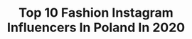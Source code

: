 ---
title: Top 10 Fashion Instagram Influencers In Poland In 2020
description: >-
  Find top fashion Instagram influencers in Poland in 2020. Most popular hashtags: #fashionlover #spring #legs #fashion.
platform: Instagram
profiles:
  - username: "agata_zyzak"
    fullname: >-
      Agata Zyzak
    location: "Poland"
    followers: 3537
    engagement: 3189
    commentsToLikes: 0.224777
    id: ckaozq80lmxfi0i78tvh7m9yj
    verified: false
    hashtags: "#mylove, #peonies, #instawtorek, #happyme"
  - username: "oleksy_patrycja_"
    fullname: >-
      Patrycja
    location: "Poland"
    followers: 2359
    engagement: 3036
    commentsToLikes: 0.279298
    id: ckaozwm0hnqfu0i78rt8g4vi5
    verified: false
    hashtags: "#springmood, #womenpower, #intablogger, #wiosna"
  - username: "luv.goldvv"
    fullname: >-
      𝓦𝓲𝓴𝓽𝓸𝓻𝓲𝓪 𝓛𝓾𝓲𝔃𝓪
    location: "Poland"
    followers: 3568
    engagement: 2973
    commentsToLikes: 0.135235
    id: ck8t3wipk4qwe0j78ybjyjv8f
    verified: false
    hashtags: "#coffeelover, #prezent, #missyou, #pretty"
  - username: "majlenmajli"
    fullname: >-
      Milena Tyszka
    location: "Poland"
    followers: 6595
    engagement: 1844
    commentsToLikes: 0.109570
    id: ck8tarzhwstrt0j78yjkf9s5x
    verified: false
    hashtags: "#swimmingsuit, #polishmodel, #fashionblogger, #zdjeciednia"
  - username: "oliwia_bugala"
    fullname: >-
      Oliwia Bugała CheersMyHeels
    location: "Poland"
    followers: 96494
    engagement: 1328
    commentsToLikes: 0.162829
    id: ck5hkvrgxj4dm0i11bjopwk8q
    verified: false
    hashtags: "#moodboard, #ootdfashion, #fashiondetails, #hairaccessories"
  - username: "carolinagawron"
    fullname: >-
      Carolina Gawron
    location: "Poland"
    followers: 17416
    engagement: 1480
    commentsToLikes: 0.064412
    id: ck5cewrm5lvb40i11ace9yf12
    verified: false
    hashtags: "#looks, #flowers, #womenstyle, #eyeglasses"
  - username: "ptysiablog"
    fullname: >-
      Patrycja Hoffmann
    location: "Poland"
    followers: 6804
    engagement: 1421
    commentsToLikes: 0.083639
    id: ck5zzj8vjbtur0i14nl3lleyh
    verified: false
    hashtags: "#denimjacket, #czasnabuty, #robtocokochasz, #gliss4in1"
  - username: "carolinee.es"
    fullname: >-
      Karolina Szymbara
    location: "Poland"
    followers: 6006
    engagement: 1374
    commentsToLikes: 0.098245
    id: ck6udqywvmn9e0j71f5n2mbts
    verified: false
    hashtags: "#spring, #redroses, #dziewczyna, #polish"
  - username: "agnieszka.bokotaa"
    fullname: >-
      Aga
    location: "Poland"
    followers: 22501
    engagement: 852
    commentsToLikes: 0.091875
    id: ck14j07d7hywz0i196nlbxqm4
    verified: false
    hashtags: "#koszulka, #okularyprada, #puma, #spodnie"
  - username: "blonde.lady"
    fullname: >-
      Aneta Putowska 👰🏼🔒🇵🇱
    location: "Poland"
    followers: 114776
    engagement: 673
    commentsToLikes: 0.040232
    id: ck9hb8ylufun20j78n1zm26rz
    verified: false
    hashtags: "#motywacja, #styl, #styleinspo, #skincare"
---